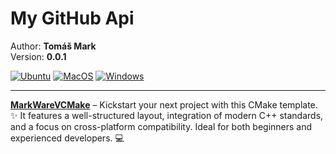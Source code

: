 # My GitHub Api

Author: **Tomáš Mark**  
Version: **0.0.1**

[![Ubuntu](https://github.com/tomasmark79/MyGitHubApi/actions/workflows/ubuntu.yml/badge.svg)](https://github.com/tomasmark79/MyGitHubApi/actions/workflows/ubuntu.yml)
[![MacOS](https://github.com/tomasmark79/MyGitHubApi/actions/workflows/macos.yml/badge.svg)](https://github.com/tomasmark79/MyGitHubApi/actions/workflows/macos.yml)
[![Windows](https://github.com/tomasmark79/MyGitHubApi/actions/workflows/windows.yml/badge.svg)](https://github.com/tomasmark79/MyGitHubApi/actions/workflows/windows.yml)

---

**[MarkWareVCMake](https://github.com/tomasmark79/MarkWareVCMake)** – Kickstart your next project with this CMake template. ✨ It features a well-structured layout, integration of modern C++ standards, and a focus on cross-platform compatibility. Ideal for both beginners and experienced developers. 💻
